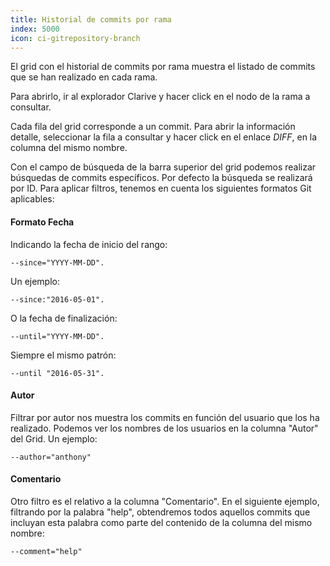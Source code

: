 ```yaml
---
title: Historial de commits por rama
index: 5000
icon: ci-gitrepository-branch
---
```


El grid con el historial de commits por rama muestra el listado de commits que se han realizado en cada rama.

Para abrirlo, ir al explorador Clarive y hacer click en el nodo de la rama a consultar.

Cada fila del grid corresponde a un commit. Para abrir la información detalle, seleccionar la fila a consultar y hacer
click en el enlace *DIFF*, en la columna del mismo nombre.

Con el campo de búsqueda de la barra superior del grid podemos realizar búsquedas de commits específicos. Por defecto la
búsqueda se realizará por ID. Para aplicar filtros, tenemos en cuenta los siguientes formatos Git aplicables:

#### Formato Fecha

Indicando la fecha de inicio del rango:

    --since="YYYY-MM-DD".

Un ejemplo:

    --since:"2016-05-01".

O la fecha de finalización:

    --until="YYYY-MM-DD".

Siempre el mismo patrón:

    --until "2016-05-31".

#### Autor

Filtrar por autor nos muestra los commits en función del usuario que los ha realizado. Podemos ver los nombres de los
usuarios en la columna "Autor" del Grid. Un ejemplo:

    --author="anthony"

#### Comentario

Otro filtro es el relativo a la columna "Comentario". En el siguiente ejemplo, filtrando por la palabra "help",
obtendremos todos aquellos commits que incluyan esta palabra como parte del contenido de la columna del mismo nombre:

    --comment="help"
